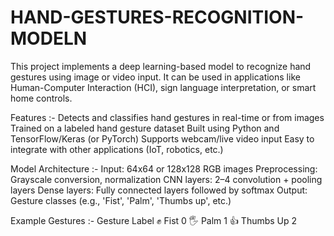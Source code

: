 # HAND-GESTURES-RECOGNITION-MODELN
This project implements a deep learning-based model to recognize hand gestures using image or video input. It can be used in applications like Human-Computer Interaction (HCI), sign language interpretation, or smart home controls.

 Features :-
Detects and classifies hand gestures in real-time or from images
Trained on a labeled hand gesture dataset
Built using Python and TensorFlow/Keras (or PyTorch)
Supports webcam/live video input
Easy to integrate with other applications (IoT, robotics, etc.)

Model Architecture :-
Input: 64x64 or 128x128 RGB images
Preprocessing: Grayscale conversion, normalization
CNN layers: 2–4 convolution + pooling layers
Dense layers: Fully connected layers followed by softmax
Output: Gesture classes (e.g., 'Fist', 'Palm', 'Thumbs up', etc.)

Example Gestures :-
Gesture	Label
✊ Fist	0
🖐️ Palm	1
👍 Thumbs Up	2
